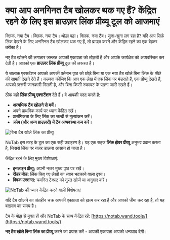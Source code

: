 # क्या आप अनगिनत टैब खोलकर थक गए हैं? केंद्रित रहने के लिए इस ब्राउज़र लिंक प्रीव्यू टूल को आजमाएं

क्लिक. नया टैब। क्लिक. नया टैब। थोड़ा पढ़ा। क्लिक. नया टैब। सुना-सुना लग रहा है? यदि आप सिर्फ़ लिंक देखने के लिए अनगिनत टैब खोलकर थक गए हैं, तो ब्राउज़ करने और केंद्रित रहने का एक बेहतर तरीका है।

नए टैब खोलने की लगातार ज़रूरत आपकी एकाग्रता को तोड़ती है और आपके कार्यक्षेत्र को अव्यवस्थित कर देती है। आपको एक **ब्राउज़र लिंक प्रीव्यू** टूल की ज़रूरत है।

ये चालाक एक्सटेंशन आपको आपकी वर्तमान पृष्ठ को छोड़े बिना या एक नया टैब खोले बिना लिंक के *पीछे* की सामग्री देखने देते हैं। कल्पना कीजिए कि आप एक लेख में एक लिंक पर मंडराते हैं, एक प्रीव्यू देखते हैं, आपको ज़रूरी जानकारी मिलती है, और बिना किसी रुकावट के पढ़ना जारी रखते हैं।

ठीक यही **लिंक प्रीव्यू एक्सटेंशन** देते हैं। वे आपकी मदद करते हैं:

*   **अत्यधिक टैब खोलने से बचें**।
*   अपने प्राथमिक कार्य पर ध्यान केंद्रित रखें।
*   प्रासंगिकता के लिए लिंक का जल्दी से मूल्यांकन करें।
*   **क्रोम (और अन्य ब्राउज़रों) में टैब अव्यवस्था कम करें**।

![बिना टैब खोले लिंक का प्रीव्यू](images/notab1.png)

NoTab इस तरह के टूल का एक सही उदाहरण है। यह एक सहज **लिंक होवर प्रीव्यू** अनुभव प्रदान करता है, जिससे लिंक पर नज़र डालना आसान हो जाता है।

केंद्रित रहने के लिए मुख्य विशेषताएं:

*   **इनलाइन प्रीव्यू:** अपनी नज़र मुख्य पृष्ठ पर रखें।
*   **रीडर मोड:** लिंक किए गए लेखों का ध्यान भटकाने वाला दृश्य।
*   **क्विक एक्शन्स:** चयनित टेक्स्ट को तुरंत खोजें या अनुवाद करें।

![NoTab की ध्यान केंद्रित करने वाली विशेषताएं](images/notab2.png)

यदि टैब खोलने का अंतहीन चक्र आपकी एकाग्रता को ख़त्म कर रहा है और आपको धीमा कर रहा है, तो यह बदलाव का समय है।

टैब के बोझ से मुक्त हों और NoTab के साथ केंद्रित रहें: [https://notab.wand.tools/](https://notab.wand.tools/)

**नए टैब खोले बिना लिंक का प्रीव्यू** करने का प्रयास करें - आपकी एकाग्रता आपको धन्यवाद देगी।
